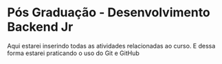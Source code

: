 # Pós Graduação - Desenvolvimento Backend Jr
Aqui estarei inserindo todas as atividades relacionadas ao curso. E dessa forma estarei praticando o uso do Git e GitHub
